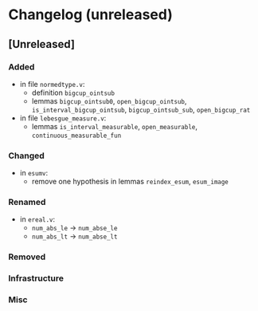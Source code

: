 # Changelog (unreleased)

## [Unreleased]

### Added

- in file `normedtype.v`:
  + definition `bigcup_ointsub`
  + lemmas `bigcup_ointsub0`, `open_bigcup_ointsub`, `is_interval_bigcup_ointsub`,
    `bigcup_ointsub_sub`, `open_bigcup_rat`
- in file `lebesgue_measure.v`:
  + lemmas `is_interval_measurable`, `open_measurable`, `continuous_measurable_fun`

### Changed

- in `esumv`:
  + remove one hypothesis in lemmas `reindex_esum`, `esum_image`

### Renamed

- in `ereal.v`:
  + `num_abs_le` -> `num_abse_le`
  + `num_abs_lt` -> `num_abse_lt`

### Removed

### Infrastructure

### Misc

